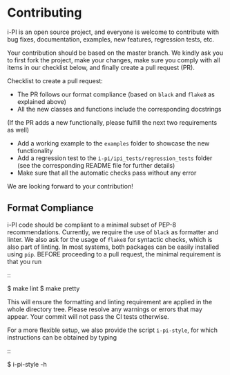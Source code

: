 Contributing
================

i-PI is an open source project, and everyone is welcome to contribute
with bug fixes, documentation, examples, new features, regression tests, etc.

Your contribution should be based on the master branch. We kindly ask you to first fork the project,
make your changes, make sure you comply with all items in our checklist below, and finally create a pull request (PR).

Checklist to create a pull request:

- The PR follows our format compliance (based on `black` and `flake8` as explained above)
- All the new classes and functions include the corresponding docstrings

(If the PR adds a new functionally, please fulfill the next two requirements as well)

- Add a working example to the `examples` folder to showcase the new functionality
- Add a regression test to the `i-pi/ipi_tests/regression_tests` folder (see the corresponding README file for further details)
- Make sure that all the automatic checks pass without any error

We are looking forward to your contribution!

Format Compliance
-----------------

i-PI code should be compliant to a minimal subset of PEP-8 recommendations.
Currently, we require the use of `black` as formatter and linter.
We also ask for the usage of `flake8` for syntactic checks, which is also
part of linting.
In most systems, both packages can be easily installed using `pip`.
BEFORE proceeding to a pull request, the minimal requirement is that you run

::

  $ make lint
  $ make pretty 

This will ensure the formatting and linting requirement are applied in the whole 
directory tree. Please resolve any warnings or errors that may appear. Your
commit will not pass the CI tests otherwise.

For a more flexible setup, we also provide the script `i-pi-style`, for
which instructions can be obtained by typing 

::

  $ i-pi-style -h 
